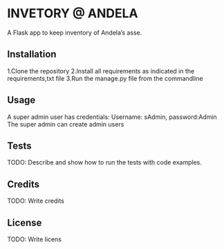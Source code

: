 # INVETORY @ ANDELA
A Flask app  to keep inventory of Andela’s asse. 


## Installation
1.Clone the repository
2.Install all requirements as indicated in the requirements,txt file
3.Run the manage.py file from the commandline


## Usage
A super admin user has credentials: Username: sAdmin, password:Admin
The super admin can create admin users




## Tests

TODO: Describe and show how to run the tests with code examples.

## Credits

TODO: Write credits

## License

TODO: Write licens